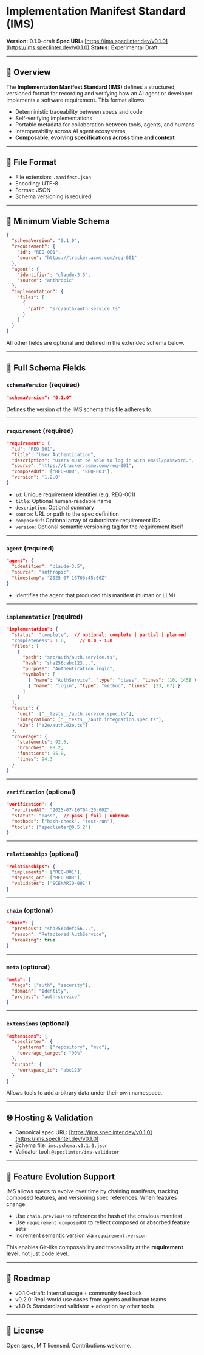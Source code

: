 # Implementation Manifest Standard (IMS)

**Version:** 0.1.0-draft
**Spec URL:** [https://ims.speclinter.dev/v0.1.0](https://ims.speclinter.dev/v0.1.0)
**Status:** Experimental Draft

---

## 📌 Overview

The **Implementation Manifest Standard (IMS)** defines a structured, versioned format for recording and verifying how an AI agent or developer implements a software requirement. This format allows:

* Deterministic traceability between specs and code
* Self-verifying implementations
* Portable metadata for collaboration between tools, agents, and humans
* Interoperability across AI agent ecosystems
* **Composable, evolving specifications across time and context**

---

## 📁 File Format

* File extension: `.manifest.json`
* Encoding: UTF-8
* Format: JSON
* Schema versioning is required

---

## 🔧 Minimum Viable Schema

```json
{
  "schemaVersion": "0.1.0",
  "requirement": {
    "id": "REQ-001",
    "source": "https://tracker.acme.com/req-001"
  },
  "agent": {
    "identifier": "claude-3.5",
    "source": "anthropic"
  },
  "implementation": {
    "files": [
      {
        "path": "src/auth/auth.service.ts"
      }
    ]
  }
}
```

All other fields are optional and defined in the extended schema below.

---

## 🧱 Full Schema Fields

### `schemaVersion` (required)

```json
"schemaVersion": "0.1.0"
```

Defines the version of the IMS schema this file adheres to.

---

### `requirement` (required)

```json
"requirement": {
  "id": "REQ-001",
  "title": "User Authentication",
  "description": "Users must be able to log in with email/password.",
  "source": "https://tracker.acme.com/req-001",
  "composedOf": ["REQ-000", "REQ-003"],
  "version": "1.2.0"
}
```

* `id`: Unique requirement identifier (e.g. REQ-001)
* `title`: Optional human-readable name
* `description`: Optional summary
* `source`: URL or path to the spec definition
* `composedOf`: Optional array of subordinate requirement IDs
* `version`: Optional semantic versioning tag for the requirement itself

---

### `agent` (required)

```json
"agent": {
  "identifier": "claude-3.5",
  "source": "anthropic",
  "timestamp": "2025-07-16T03:45:00Z"
}
```

* Identifies the agent that produced this manifest (human or LLM)

---

### `implementation` (required)

```json
"implementation": {
  "status": "complete",  // optional: complete | partial | planned
  "completeness": 1.0,     // 0.0 - 1.0
  "files": [
    {
      "path": "src/auth/auth.service.ts",
      "hash": "sha256:abc123...",
      "purpose": "Authentication logic",
      "symbols": [
        { "name": "AuthService", "type": "class", "lines": [10, 145] },
        { "name": "login", "type": "method", "lines": [23, 67] }
      ]
    }
  ],
  "tests": {
    "unit": ["__tests__/auth.service.spec.ts"],
    "integration": ["__tests__/auth.integration.spec.ts"],
    "e2e": ["e2e/auth.e2e.ts"]
  },
  "coverage": {
    "statements": 92.5,
    "branches": 88.2,
    "functions": 95.0,
    "lines": 94.3
  }
}
```

---

### `verification` (optional)

```json
"verification": {
  "verifiedAt": "2025-07-16T04:20:00Z",
  "status": "pass",  // pass | fail | unknown
  "methods": ["hash-check", "test-run"],
  "tools": ["speclinter@0.5.2"]
}
```

---

### `relationships` (optional)

```json
"relationships": {
  "implements": ["REQ-001"],
  "depends_on": ["REQ-003"],
  "validates": ["SCENARIO-001"]
}
```

---

### `chain` (optional)

```json
"chain": {
  "previous": "sha256:def456...",
  "reason": "Refactored AuthService",
  "breaking": true
}
```

---

### `meta` (optional)

```json
"meta": {
  "tags": ["auth", "security"],
  "domain": "Identity",
  "project": "auth-service"
}
```

---

### `extensions` (optional)

```json
"extensions": {
  "speclinter": {
    "patterns": ["repository", "mvc"],
    "coverage_target": "90%"
  },
  "cursor": {
    "workspace_id": "abc123"
  }
}
```

Allows tools to add arbitrary data under their own namespace.

---

## 🌐 Hosting & Validation

* Canonical spec URL: [https://ims.speclinter.dev/v0.1.0](https://ims.speclinter.dev/v0.1.0)
* Schema file: `ims.schema.v0.1.0.json`
* Validator tool: `@speclinter/ims-validator`

---

## 🧭 Feature Evolution Support

IMS allows specs to evolve over time by chaining manifests, tracking composed features, and versioning spec references. When features change:

* Use `chain.previous` to reference the hash of the previous manifest
* Use `requirement.composedOf` to reflect composed or absorbed feature sets
* Increment semantic version via `requirement.version`

This enables Git-like composability and traceability at the **requirement level**, not just code level.

---

## 🏁 Roadmap

* v0.1.0-draft: Internal usage + community feedback
* v0.2.0: Real-world use cases from agents and human teams
* v1.0.0: Standardized validator + adoption by other tools

---

## 📜 License

Open spec, MIT licensed. Contributions welcome.
